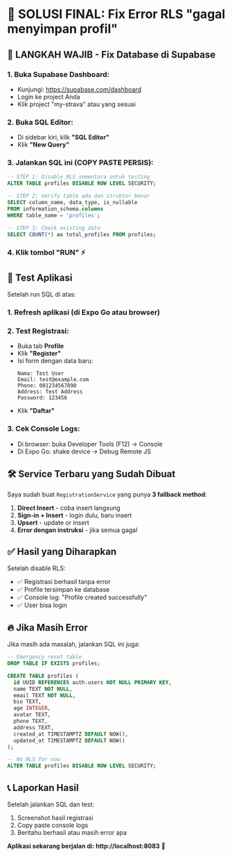 # 🚨 SOLUSI FINAL: Fix Error RLS "gagal menyimpan profil"

## 🎯 **LANGKAH WAJIB** - Fix Database di Supabase

### **1. Buka Supabase Dashboard:**
- Kunjungi: https://supabase.com/dashboard
- Login ke project Anda
- Klik project "my-strava" atau yang sesuai

### **2. Buka SQL Editor:**
- Di sidebar kiri, klik **"SQL Editor"**
- Klik **"New Query"**

### **3. Jalankan SQL ini (COPY PASTE PERSIS):**

```sql
-- STEP 1: Disable RLS sementara untuk testing
ALTER TABLE profiles DISABLE ROW LEVEL SECURITY;

-- STEP 2: Verify table ada dan struktur benar
SELECT column_name, data_type, is_nullable 
FROM information_schema.columns 
WHERE table_name = 'profiles';

-- STEP 3: Check existing data
SELECT COUNT(*) as total_profiles FROM profiles;
```

### **4. Klik tombol "RUN" ⚡**

## 📱 **Test Aplikasi**

Setelah run SQL di atas:

### **1. Refresh aplikasi** (di Expo Go atau browser)

### **2. Test Registrasi:**
- Buka tab **Profile**
- Klik **"Register"**
- Isi form dengan data baru:
  ```
  Nama: Test User
  Email: test@example.com  
  Phone: 081234567890
  Address: Test Address
  Password: 123456
  ```
- Klik **"Daftar"**

### **3. Cek Console Logs:**
- Di browser: buka Developer Tools (F12) → Console
- Di Expo Go: shake device → Debug Remote JS

## 🛠️ **Service Terbaru yang Sudah Dibuat**

Saya sudah buat `RegistrationService` yang punya **3 fallback method**:

1. **Direct Insert** - coba insert langsung
2. **Sign-in + Insert** - login dulu, baru insert  
3. **Upsert** - update or insert
4. **Error dengan instruksi** - jika semua gagal

## ✅ **Hasil yang Diharapkan**

Setelah disable RLS:
- ✅ Registrasi berhasil tanpa error
- ✅ Profile tersimpan ke database
- ✅ Console log: "Profile created successfully"
- ✅ User bisa login

## 🔥 **Jika Masih Error**

Jika masih ada masalah, jalankan SQL ini juga:

```sql
-- Emergency reset table
DROP TABLE IF EXISTS profiles;

CREATE TABLE profiles (
  id UUID REFERENCES auth.users NOT NULL PRIMARY KEY,
  name TEXT NOT NULL,
  email TEXT NOT NULL,
  bio TEXT,
  age INTEGER,
  avatar TEXT,
  phone TEXT,
  address TEXT,
  created_at TIMESTAMPTZ DEFAULT NOW(),
  updated_at TIMESTAMPTZ DEFAULT NOW()
);

-- No RLS for now
ALTER TABLE profiles DISABLE ROW LEVEL SECURITY;
```

## 📞 **Laporkan Hasil**

Setelah jalankan SQL dan test:
1. Screenshot hasil registrasi
2. Copy paste console logs
3. Beritahu berhasil atau masih error apa

**Aplikasi sekarang berjalan di: http://localhost:8083** 🚀
